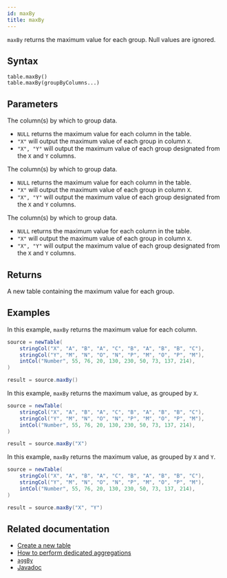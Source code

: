 ```yaml
---
id: maxBy
title: maxBy
---
```


`maxBy` returns the maximum value for each group. Null values are ignored.

## Syntax

```
table.maxBy()
table.maxBy(groupByColumns...)
```

## Parameters

<ParamTable>
<Param name="groupByColumns" type="String...">

The column(s) by which to group data.

- `NULL` returns the maximum value for each column in the table.
- `"X"` will output the maximum value of each group in column `X`.
- `"X", "Y"` will output the maximum value of each group designated from the `X` and `Y` columns.

</Param>
<Param name="groupByColumns" type="ColumnName...">

The column(s) by which to group data.

- `NULL` returns the maximum value for each column in the table.
- `"X"` will output the maximum value of each group in column `X`.
- `"X", "Y"` will output the maximum value of each group designated from the `X` and `Y` columns.

</Param>
<Param name="groupByColumns" type="Collection<String>">

The column(s) by which to group data.

- `NULL` returns the maximum value for each column in the table.
- `"X"` will output the maximum value of each group in column `X`.
- `"X", "Y"` will output the maximum value of each group designated from the `X` and `Y` columns.

</Param>
</ParamTable>

## Returns

A new table containing the maximum value for each group.

## Examples

In this example, `maxBy` returns the maximum value for each column.

```groovy order=source,result
source = newTable(
    stringCol("X", "A", "B", "A", "C", "B", "A", "B", "B", "C"),
    stringCol("Y", "M", "N", "O", "N", "P", "M", "O", "P", "M"),
    intCol("Number", 55, 76, 20, 130, 230, 50, 73, 137, 214),
)

result = source.maxBy()
```

In this example, `maxBy` returns the maximum value, as grouped by `X`.

```groovy order=source,result
source = newTable(
    stringCol("X", "A", "B", "A", "C", "B", "A", "B", "B", "C"),
    stringCol("Y", "M", "N", "O", "N", "P", "M", "O", "P", "M"),
    intCol("Number", 55, 76, 20, 130, 230, 50, 73, 137, 214),
)

result = source.maxBy("X")
```

In this example, `maxBy` returns the maximum value, as grouped by `X` and `Y`.

```groovy order=source,result
source = newTable(
    stringCol("X", "A", "B", "A", "C", "B", "A", "B", "B", "C"),
    stringCol("Y", "M", "N", "O", "N", "P", "M", "O", "P", "M"),
    intCol("Number", 55, 76, 20, 130, 230, 50, 73, 137, 214),
)

result = source.maxBy("X", "Y")
```

## Related documentation

- [Create a new table](../../../how-to-guides/new-table.md)
- [How to perform dedicated aggregations](../../../how-to-guides/dedicated-aggregations.md)
- [`aggBy`](./aggBy.md)
- [Javadoc](<https://deephaven.io/core/javadoc/io/deephaven/engine/table/Table.html#maxBy(java.lang.String...)>)
